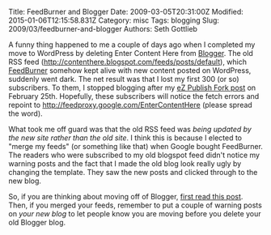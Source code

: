 Title: FeedBurner and Blogger
Date: 2009-03-05T20:31:00Z
Modified: 2015-01-06T12:15:58.831Z
Category: misc
Tags: blogging
Slug: 2009/03/feedburner-and-blogger
Authors: Seth Gottlieb

A funny thing happened to me a couple of days ago when I completed my move to WordPress by deleting Enter Content Here from [Blogger](http://www.blogger.com). The old RSS feed (http://contenthere.blogspot.com/feeds/posts/default), which [FeedBurner](http://feedburner.google.com) somehow kept alive with new content posted on WordPress, suddenly went dark.  The net result was that I lost my first 300 (or so) subscribers.  To them, I stopped blogging after my [eZ Publish Fork post](http://www.contenthere.net/2009/02/ez-publish-fork.html) on February 25th.  Hopefully, these subscribers will notice the fetch errors and repoint to <http://feedproxy.google.com/EnterContentHere> (please spread the word).  
  
What took me off guard was that the old RSS feed was _being updated by the new site rather than the old site_.  I think this is because I elected to "merge my feeds" (or something like that) when Google bought FeedBurner.  The readers who were subscribed to my old blogspot feed didn't notice my warning posts and the fact that I made the old blog look really ugly by changing the template.  They saw the new posts and clicked through to the new blog.  
  
So, if you are thinking about moving off of Blogger, [first read this post](http://www.contenthere.net/2009/01/getting-your-google-mojo-back.html).  Then, if you merged your feeds, remember to put a couple of warning posts on _your new blog_ to let people know you are moving before you delete your old Blogger blog.

